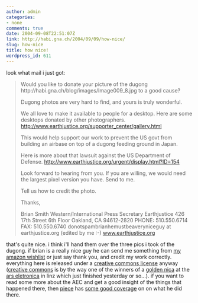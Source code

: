```yaml
---
author: admin
categories:
- none
comments: true
date: 2004-09-08T22:51:07Z
link: http://habi.gna.ch/2004/09/09/how-nice/
slug: how-nice
title: how nice!
wordpress_id: 611
---
```


look what mail i just got:



<blockquote>Would you like to donate your picture of the dugong 
http://habi.gna.ch/blog/images/Image009_8.jpg to a good cause?

Dugong photos are very hard to find, and yours is truly wonderful.

We all love to make it available to people for a desktop. Here are some desktops donated by other photographers.
http://www.earthjustice.org/supporter_center/gallery.html

This would help support our work to prevent the US govt from building an airbase on top of a dugong feeding ground in Japan.

Here is more about that lawsuit against the US Department of Defense.
http://www.earthjustice.org/urgent/display.html?ID=154

Look forward to hearing from you. If you are willing, we would need the largest pixel version you have. Send to me. 

Tell us how to credit the photo.

Thanks,

Brian Smith
Western/International Press Secretary
Earthjustice
426 17th Street 6th Floor 
Oakland, CA 94612-2820
PHONE: 510.550.6714 
FAX: 510.550.6740
donotspambrianhemustbeaveryniceguy at earthjustice.org (edited by me :-)
www.earthjustice.org 
</blockquote>



that's quite nice. i think i'll hand them over the three pics i took of the dugong.
if brian is a really nice guy he can send me something from [my amazon wishlist](http://www.amazon.com/gp/registry/18WMBOFMWI1DN/104-2368767-7758322) or just say thank you, and credit my work correctly. everything here is released under a [creative commons license](http://creativecommons.org/licenses/by/2.0/) anyway ([creative commons](http://creativecommons.org/) is by the way one of the winners of a [golden nica](http://www.aec.at/en/prix/winners2004.asp) at the [ars eletronica](http://www.aec.at/en/index.asp) in linz which just finished yesterday or so...).
if you want to read some more about the AEC and get a good insight of the things that happened there, then [piece](http://www.web-laun.ch/pieceoBlog/) has [some good coverage](http://www.web-laun.ch/pieceoBlog/index.php?cat=23) on on what he did there.
